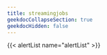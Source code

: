 ```yaml
---
title: streamingjobs
geekdocCollapseSection: true
geekdocHidden: false
---
```


{{< alertList name="alertList" >}}